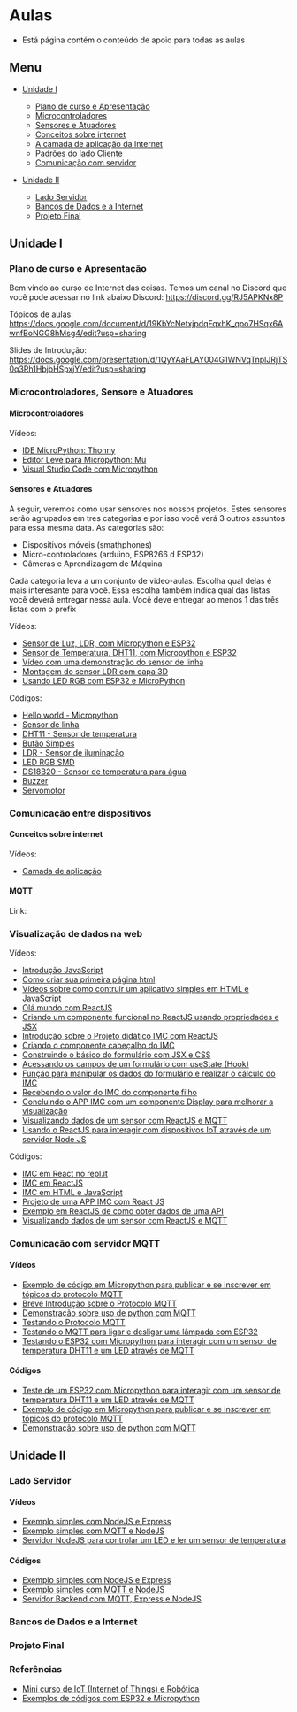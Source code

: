# Aulas 
* Está página contém o conteúdo de apoio para todas as aulas 

## Menu 
* [Unidade I](#unidade-i)
  * [Plano de curso e Apresentação](#plano-de-curso-e-apresenta%C3%A7%C3%A3o)
  * [Microcontroladores](#microcontroladores)
  * [Sensores e Atuadores](#sensores-e-atuadores)
  * [Conceitos sobre internet](#conceitos-sobre-internet) 
  * [A camada de aplicação da Internet](#a-camada-de-aplica%C3%A7%C3%A3o-da-internet)
  * [Padrões do lado Cliente](#padr%C3%B5es-do-lado-cliente)
  * [Comunicação com servidor](#comunica%C3%A7%C3%A3o-com-servidor)  

* [Unidade II](#unidade-ii)   
  * [Lado Servidor](#lado-servidor) 
  * [Bancos de Dados e a Internet](#bancos-de-dados-e-a-internet)
  * [Projeto Final](#projeto-final)



## Unidade I
### Plano de curso e Apresentação
Bem vindo ao curso de Internet das coisas. 
Temos um canal no Discord que você pode acessar no link abaixo
Discord: https://discord.gg/RJ5APKNx8P

Tópicos de aulas: https://docs.google.com/document/d/19KbYcNetxjpdqFqxhK_qpo7HSqx6AwnfBoNGG8hMsg4/edit?usp=sharing 

Slides de Introdução:
https://docs.google.com/presentation/d/1QyYAaFLAY004G1WNVqTnplJRjTS0q3Rh1HbjbHSpxjY/edit?usp=sharing


### Microcontroladores, Sensore e Atuadores  
#### Microcontroladores

Vídeos: 
* [IDE MicroPython: Thonny](https://youtu.be/nA7pf668__U) 
* [Editor Leve para Micropython: Mu](https://youtu.be/D88YAbBBZSc)
* [Visual Studio Code com Micropython](https://youtu.be/oe6PQYoc-R0)


#### Sensores e Atuadores
A seguir, veremos como usar sensores nos nossos projetos. Estes sensores serão agrupados em tres categorias e por isso você verá 3 outros assuntos para essa mesma data. As categorias são:
* Dispositivos móveis (smathphones)
* Micro-controladores (arduino, ESP8266 d ESP32)
* Câmeras e Aprendizagem de Máquina

Cada categoria leva a um conjunto de video-aulas. Escolha qual delas é mais interesante para você. Essa escolha também indica qual das listas você deverá entregar nessa aula. Você deve entregar ao menos 1 das três listas com o prefix

Vídeos: 
* [Sensor de Luz, LDR, com Micropython e ESP32](https://youtu.be/Xb-_oG65H2I)
* [Sensor de Temperatura, DHT11, com Micropython e ESP32](https://youtu.be/XGheCgyzBLo)
* [Vídeo com uma demonstração do sensor de linha](https://youtu.be/9hUtZqEb3bc)
* [Montagem do sensor LDR com capa 3D](https://youtu.be/V9TXvmXhgG4)
* [Usando LED RGB com ESP32 e MicroPython](https://youtu.be/XGWWPbFPadM)

Códigos: 
* [Hello world - Micropython](https://github.com/Natalnet/ModulosDeEstudo/blob/master/IoT/hello_world_micropython.md)
* [Sensor de linha](https://github.com/Natalnet/lib_ura_esp/tree/master/ESP32/LineSensor) 
* [DHT11 - Sensor de temperatura](https://github.com/Natalnet/lib_ura_esp/blob/master/ESP32/DHT11/README.md) 
* [Butão Simples](https://github.com/Natalnet/lib_ura_esp/tree/master/ESP32/Button#bot%C3%A3o-simples) 
* [LDR - Sensor de iluminação](https://github.com/Natalnet/lib_ura_esp/tree/master/ESP32/LDR)
* [LED RGB SMD](https://github.com/Natalnet/lib_ura_esp/tree/master/ESP32/LEDRGB#led-rgb-smd)
* [DS18B20 - Sensor de temperatura para água](https://github.com/Natalnet/lib_ura_esp/tree/master/ESP32/DS18B20)
* [Buzzer](https://github.com/Natalnet/lib_ura_esp/tree/master/ESP32/Buzzer)
* [Servomotor](https://github.com/Natalnet/lib_ura_esp/tree/master/ESP32/ServoMotor)


### Comunicação entre dispositivos 

#### Conceitos sobre internet
Vídeos:
* [Camada de aplicação](https://www.youtube.com/watch?v=SOZ2PwLH3co)

#### MQTT 
Link: 

### Visualização de dados na web 
Vídeos:
* [Introdução JavaScript](https://www.youtube.com/playlist?list=PLgsETY_DvYq_MIOVjINT0chv6SRx02ChG) 
* [Como criar sua primeira página html](https://www.youtube.com/watch?v=KcPszmtF8cI)
* [Vídeos sobre como contruir um aplicativo simples em HTML e JavaScript](https://github.com/orivaldosantana/app_imc)
* [Olá mundo com ReactJS](https://youtu.be/XK4MXiFmOMo) 
* [Criando um componente funcional no ReactJS usando propriedades e JSX](https://youtu.be/1r3BXhQ2Pao) 
* [Introdução sobre o Projeto didático IMC com ReactJS](https://youtu.be/Oq5jueMGEUI)
* [Criando o componente cabeçalho do IMC](https://youtu.be/FFoncwI3rQw)
* [Construindo o básico do formulário com JSX e CSS](https://youtu.be/lcg9sAKxrlQ)
* [Acessando os campos de um formulário com useState (Hook)](https://youtu.be/BPiWdRVbgKA)
* [Função para manipular os dados do formulário e realizar o cálculo do IMC](https://youtu.be/3szh3QVxM5Q)
* [Recebendo o valor do IMC do componente filho](https://youtu.be/_Q8FMAcD-54)
* [Concluindo o APP IMC com um componente Display para melhorar a visualização](https://youtu.be/gi5CNiqf0Gk) 
* [Visualizando dados de um sensor com ReactJS e MQTT](https://youtu.be/zDNX3XIUjBo)
* [Usando o ReactJS para interagir com dispositivos IoT através de um servidor Node JS](https://youtu.be/YME83oqEq3A)


Códigos: 
* [IMC em React no repl.it](https://replit.com/@orivaldosantana/imc?v=1) 
* [IMC em ReactJS](https://github.com/orivaldosantana/app_imc_react/tree/main)
* [IMC em HTML e JavaScript](https://github.com/orivaldosantana/app_imc/blob/main/index.html)
* [Projeto de uma APP IMC com React JS](https://github.com/orivaldosantana/app_imc_reactjs_hooks/wiki) 
* [Exemplo em ReactJS de como obter dados de uma API](https://replit.com/@orivaldosantana/testiotreactjs)
* [Visualizando dados de um sensor com ReactJS e MQTT](https://replit.com/@orivaldosantana/mqttsubreactjs#src/App.jsx)


### Comunicação com servidor MQTT
 
#### Vídeos 
* [Exemplo de código em Micropython para publicar e se inscrever em tópicos do protocolo MQTT](https://youtu.be/F_-J1ruOy34) 
* [Breve Introdução sobre o Protocolo MQTT](https://youtu.be/6ub3Xg32PXI)
* [Demonstração sobre uso de python com MQTT](https://youtu.be/-3peWt411_4) 
* [Testando o Protocolo MQTT](https://youtu.be/VTWZFRYGOt8)
* [Testando o MQTT para ligar e desligar uma lâmpada com ESP32](https://youtu.be/g_isPJwL6s4)
* [Testando o ESP32 com Micropython para interagir com um sensor de temperatura DHT11 e um LED através de MQTT](https://youtu.be/7CJeDe5nShQ) 


#### Códigos 
* [Teste de um ESP32 com Micropython para interagir com um sensor de temperatura DHT11 e um LED através de MQTT](https://github.com/orivaldosantana/esp32/tree/main/dht11_mqtt) 
* [Exemplo de código em Micropython para publicar e se inscrever em tópicos do protocolo MQTT](https://github.com/Natalnet/lib_ura_esp/tree/master/ESP32/MQTTBasicControl) 
* [Demonstração sobre uso de python com MQTT](https://github.com/orivaldosantana/estudo_mqtt_python)  

## Unidade II

### Lado Servidor 

#### Vídeos 
* [Exemplo simples com NodeJS e Express](https://youtu.be/nCrg5GUQDug) 
* [Exemplo simples com MQTT e NodeJS](https://youtu.be/yX6j9AmUVOA) 
* [Servidor NodeJS para controlar um LED e ler um sensor de temperatura](https://youtu.be/ARFefFfHXMs)

#### Códigos
* [Exemplo simples com NodeJS e Express](https://replit.com/@orivaldosantana/nodejssimples) 
* [Exemplo simples com MQTT e NodeJS](https://replit.com/@orivaldosantana/testenodejsmqtt)
* [Servidor Backend com MQTT, Express e NodeJS](https://replit.com/@orivaldosantana/expressmqtt)
 

### Bancos de Dados e a Internet 

### Projeto Final  

### Referências 
* [Mini curso de IoT (Internet of Things) e Robótica](https://github.com/Natalnet/ModulosDeEstudo/tree/master/IoT#iot-internet-of-things-e-rob%C3%B3tica) 
* [Exemplos de códigos com ESP32 e Micropython](https://github.com/Natalnet/lib_ura_esp/tree/master/ESP32) 

